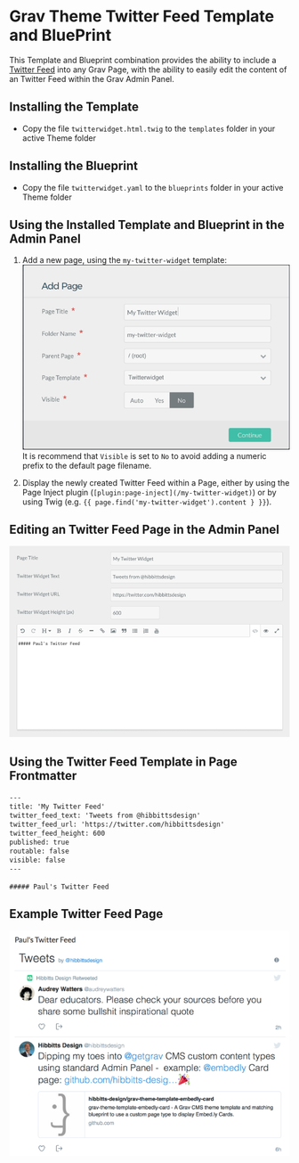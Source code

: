 # Grav Theme Twitter Feed Template and BluePrint

This Template and Blueprint combination provides the ability to include a [Twitter Feed](https:twitter.com) into any Grav Page, with the ability to easily edit the content of an Twitter Feed within the Grav Admin Panel.

## Installing the Template
* Copy the file `twitterwidget.html.twig` to the `templates` folder in your active Theme folder

## Installing the Blueprint
* Copy the file `twitterwidget.yaml` to the `blueprints` folder in your active Theme folder

## Using the Installed Template and Blueprint in the Admin Panel
1. Add a new page, using the `my-twitter-widget` template:
![New Twitter Feed Page](https://github.com/paulhibbitts/github-repo-images/blob/master/twitter-widget-page-add.png?raw=true)  
It is recommend that `Visible` is set to `No` to avoid adding a numeric prefix to the default page filename.  

2. Display the newly created Twitter Feed within a Page, either by using the Page Inject plugin (```[plugin:page-inject](/my-twitter-widget)```) or by using Twig (e.g. ```{{ page.find('my-twitter-widget').content } }}```).

## Editing an Twitter Feed Page in the Admin Panel
![Editing Twitter Feed Page](https://github.com/paulhibbitts/github-repo-images/blob/master/twitter-widget-page-edit.png?raw=true)

## Using the Twitter Feed Template in Page Frontmatter

```
---
title: 'My Twitter Feed'
twitter_feed_text: 'Tweets from @hibbittsdesign'
twitter_feed_url: 'https://twitter.com/hibbittsdesign'
twitter_feed_height: 600
published: true
routable: false
visible: false
---

##### Paul's Twitter Feed
```

## Example Twitter Feed Page
![Example Twitter Feed Page](https://github.com/paulhibbitts/github-repo-images/blob/master/twitter-widget-example.png?raw=true)
